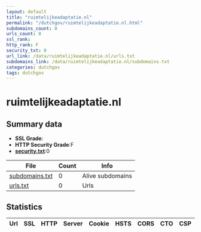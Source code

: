 ```yaml
---
layout: default
title: "ruimtelijkeadaptatie.nl"
permalink: "/dutchgov/ruimtelijkeadaptatie.nl.html"
subdomains_count: 0
urls_count: 0
ssl_rank: 
http_rank: F
security_txt: 0
url_link: /data/ruimtelijkeadaptatie.nl/urls.txt
subdomains_link: /data/ruimtelijkeadaptatie.nl/subdomains.txt
categories: dutchgov
tags: dutchgov
---
```



# ruimtelijkeadaptatie.nl
## Summary data


 - **SSL Grade**:
 - **HTTP Security Grade**:F
 - **[security.txt](https://www.digitaleoverheid.nl/nieuws/standaard-security-txt-nu-verplicht-voor-overheid/)**:0


| File       | Count | Info |
|------------|-------|------|
|[subdomains.txt](/DutchGovScope/data/ruimtelijkeadaptatie.nl/subdomains.txt)|0|Alive subdomains|
|[urls.txt](/DutchGovScope/data/ruimtelijkeadaptatie.nl/urls.txt)|0|Urls|


## Statistics


| Url | SSL | HTTP | Server | Cookie | HSTS | CORS | CTO | CSP | XFO | XXP | RP |FP| Tech |Title |
|--------|-------|-------|------|------|------|------|------|------|------|------|------|------|------|------|


